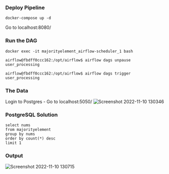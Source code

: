 ### Deploy Pipeline

```
docker-compose up -d
```
Go to localhost:8080/

### Run the DAG
```
docker exec -it majorityelement_airflow-scheduler_1 bash

airflow@fbdff0ccc162:/opt/airflow$ airflow dags unpause user_processing

airflow@fbdff0ccc162:/opt/airflow$ airflow dags trigger user_processing
```

### The Data

Login to Postgres - Go to localhost:5050/
![Screenshot 2022-11-10 130346](https://user-images.githubusercontent.com/65648983/201074865-91bb8629-1d2b-4450-bd5e-709f7911e5e9.png)


### PostgreSQL Solution
```
select nums
from majorityelement
group by nums
order by count(*) desc
limit 1
```
### Output
![Screenshot 2022-11-10 130715](https://user-images.githubusercontent.com/65648983/201075554-1b403eb2-146d-455f-ab32-5dbb246249ac.png)
